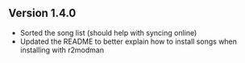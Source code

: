 ## Version 1.4.0

- Sorted the song list (should help with syncing online)
- Updated the README to better explain how to install songs when installing with r2modman